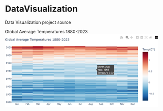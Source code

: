 # DataVisualization
Data Visualization project source

Global Average Temperatures 1880-2023
![Snapchot of live visualization](https://github.com/ArmSoriano/DataVisualization/blob/main/GlobalTemperatures.png?raw=true)

